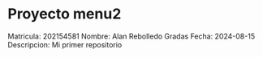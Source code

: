 # Proyecto menu2
Matricula:	202154581
Nombre:		Alan Rebolledo Gradas
Fecha:		2024-08-15
Descripcion:	Mi primer repositorio
